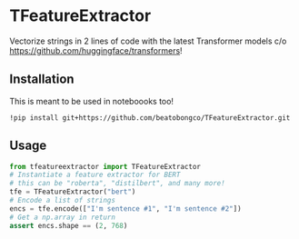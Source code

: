 # TFeatureExtractor

Vectorize strings in 2 lines of code with the latest Transformer models c/o https://github.com/huggingface/transformers!

## Installation

This is meant to be used in noteboooks too!

```
!pip install git+https://github.com/beatobongco/TFeatureExtractor.git
```

## Usage

```py
from tfeatureextractor import TFeatureExtractor
# Instantiate a feature extractor for BERT
# this can be "roberta", "distilbert", and many more!
tfe = TFeatureExtractor("bert")
# Encode a list of strings
encs = tfe.encode(["I'm sentence #1", "I'm sentence #2"])
# Get a np.array in return
assert encs.shape == (2, 768)
```